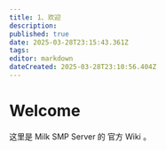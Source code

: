 ```yaml
---
title: 1、欢迎
description: 
published: true
date: 2025-03-28T23:15:43.361Z
tags: 
editor: markdown
dateCreated: 2025-03-28T23:10:56.404Z
---
```


# Welcome
这里是 Milk SMP Server 的 官方 Wiki 。